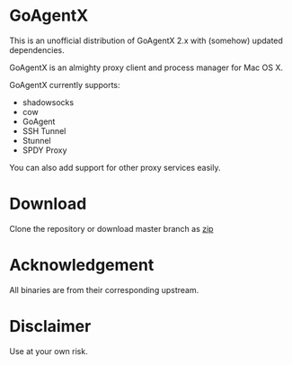 # GoAgentX

This is an unofficial distribution of GoAgentX 2.x with (somehow) updated dependencies.

GoAgentX is an almighty proxy client and process manager for Mac OS X.

GoAgentX currently supports:

- shadowsocks
- cow
- GoAgent
- SSH Tunnel
- Stunnel
- SPDY Proxy

You can also add support for other proxy services easily.

# Download

Clone the repository or download master branch as [zip](https://github.com/mithril-global/GoAgentX/archive/master.zip)

# Acknowledgement

All binaries are from their corresponding upstream.

# Disclaimer

Use at your own risk.